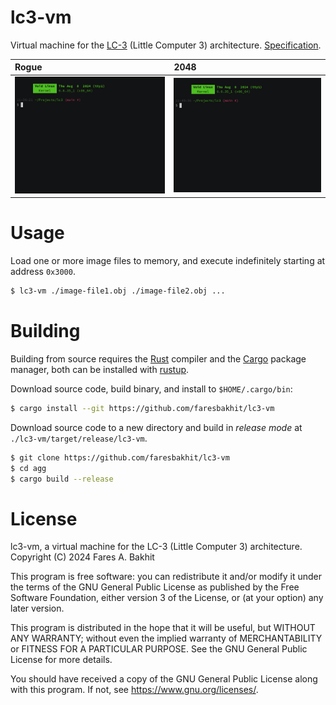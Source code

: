 # lc3-vm

Virtual machine for the [LC-3](https://en.wikipedia.org/wiki/Little_Computer_3) (Little Computer 3) architecture. [Specification](./spec/lc3-isa.pdf).

| Rogue  | 2048  |
|:-------|:------|
| <img src="./media/rogue.gif" /> | <img src="./media/2048.gif" /> |

# Usage

Load one or more image files to memory, and execute indefinitely starting at address `0x3000`.

```sh
$ lc3-vm ./image-file1.obj ./image-file2.obj ...
```

# Building

Building from source requires the [Rust](https://www.rust-lang.org/) compiler and the [Cargo](https://doc.rust-lang.org/cargo/) package manager, both can be installed with [rustup](https://rustup.rs/).

Download source code, build binary, and install to `$HOME/.cargo/bin`:

```sh
$ cargo install --git https://github.com/faresbakhit/lc3-vm
```

Download source code to a new directory and build in *release mode* at `./lc3-vm/target/release/lc3-vm`.

```sh
$ git clone https://github.com/faresbakhit/lc3-vm
$ cd agg
$ cargo build --release
```

# License

lc3-vm, a virtual machine for the LC-3 (Little Computer 3) architecture.
Copyright (C) 2024  Fares A. Bakhit

This program is free software: you can redistribute it and/or modify
it under the terms of the GNU General Public License as published by
the Free Software Foundation, either version 3 of the License, or
(at your option) any later version.

This program is distributed in the hope that it will be useful,
but WITHOUT ANY WARRANTY; without even the implied warranty of
MERCHANTABILITY or FITNESS FOR A PARTICULAR PURPOSE.  See the
GNU General Public License for more details.

You should have received a copy of the GNU General Public License
along with this program.  If not, see <https://www.gnu.org/licenses/>.
